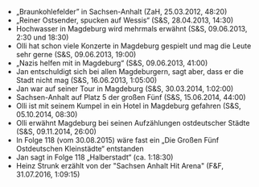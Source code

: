 - „Braunkohlefelder” in Sachsen-Anhalt (ZaH, 25.03.2012, 48:20)
- „Reiner Ostsender, spucken auf Wessis“ (S&S, 28.04.2013, 14:30)
- Hochwasser in Magdeburg wird mehrmals erwähnt (S&S, 09.06.2013, 2:30 und 18:30)
- Olli hat schon viele Konzerte in Magdeburg gespielt und mag die Leute sehr gerne (S&S, 09.06.2013, 19:00)
- „Nazis helfen mit in Magdeburg“ (S&S, 09.06.2013, 41:00)
- Jan entschuldigt sich bei allen Magdeburgern, sagt aber, dass er die Stadt nicht mag (S&S, 16.06.2013, 1:05:00)
- Jan war auf seiner Tour in Magdeburg (S&S, 30.03.2014, 1:02:00)
- Sachsen-Anhalt auf Platz 5 der großen Fünf (S&S, 15.06.2014, 44:00)
- Olli ist mit seinem Kumpel in ein Hotel in Magdeburg gefahren (S&S, 05.10.2014, 08:30)
- Olli erwähnt Magdeburg bei seinen Aufzählungen ostdeutscher Städte (S&S, 09.11.2014, 26:00)
- In Folge 118 (vom 30.08.2015) wäre fast ein „Die Großen Fünf Ostdeutschen Kleinstädte“ entstanden
- Jan sagt in Folge 118 „Halberstadt“ (ca. 1:18:30)
- Heinz Strunk erzählt von der "Sachsen Anhalt Hit Arena" (F&F, 31.07.2016, 1:09:15) 
